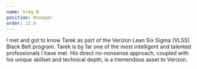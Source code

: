 ```yaml
---
name: Greg W
position: Manager
order: 12.6 
---
```


I met and got to know Tarek as part of the Verizon Lean Six Sigma (VLSS) Black Belt program. Tarek is by far one of the most intelligent and talented professionals I have met. His direct no-nonsense approach, coupled with his unique skillset and technical depth, is a tremendous asset to Verizon.